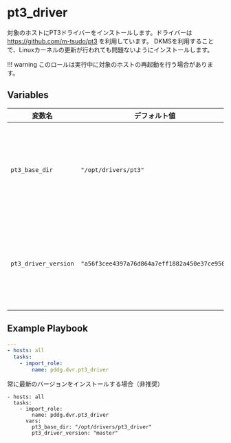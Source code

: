 # pt3\_driver

対象のホストにPT3ドライバーをインストールします。ドライバーは https://github.com/m-tsudo/pt3 を利用しています。
DKMSを利用することで、Linuxカーネルの更新が行われても問題ないようにインストールします。

!!! warning
    このロールは実行中に対象のホストの再起動を行う場合があります。

## Variables

| 変数名 | デフォルト値 | 説明 |
| ------ | ------------ | ---- |
| `pt3_base_dir` | `"/opt/drivers/pt3"`  | PT3ドライバーのソースコードをクローンし、ビルドするディレクトリ |
| `pt3_driver_version` | `"a56f3cee4397a76d864a7eff1882a450e37ce950"` | m-tsudo/pt3リポジトリのタグ名、ブランチ名、またはコミットハッシュ |

## Example Playbook

```yaml
---
- hosts: all
  tasks:
    - import_role:
        name: pddg.dvr.pt3_driver
```

常に最新のバージョンをインストールする場合（非推奨）

```
- hosts: all
  tasks:
    - import_role:
        name: pddg.dvr.pt3_driver
      vars:
        pt3_base_dir: "/opt/drivers/pt3_driver"
        pt3_driver_version: "master"
```


